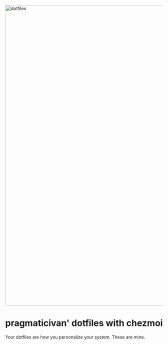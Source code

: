 <img width="960" alt="dotfiles" src="https://github.com/pragmaticivan/dotfiles/assets/301291/9fcc289b-db01-4bf5-b165-5174e163fdf6">

# pragmaticivan' dotfiles with chezmoi

Your dotfiles are how you personalize your system. These are mine.
